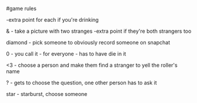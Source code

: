 #game rules

-extra point for each if you're drinking

& - take a picture with two stranges
  -extra point if they're both strangers too
  
diamond - pick someone to obviously record someone on snapchat

0 - you call it - for everyone - has to have die in it

<3 - choose a person and make them find a stranger to yell the roller's name

? - gets to choose the question, one other person has to ask it

star - starburst, choose someone
